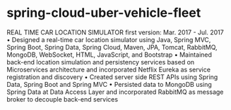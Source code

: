 # spring-cloud-uber-vehicle-fleet
REAL TIME CAR LOCATION SIMULATOR       first version: Mar. 2017 - Jul. 2017   
• Designed a real-time car location simulator using Java, Spring MVC, Spring Boot, Spring Data, Spring Cloud,
Maven, JPA, Tomcat, RabbitMQ, MongoDB, WebSocket, HTML, JavaScript, and Bootstrap
• Maintained back-end location simulation and persistency services based on Microservices architecture and
incorporated Netflix Eureka as service registration and discovery
• Created server side REST APIs using Spring Data, Spring Boot and Spring MVC
• Persisted data to MongoDB using Spring Data at Data Access Layer and incorporated RabbitMQ as message
broker to decouple back-end services
